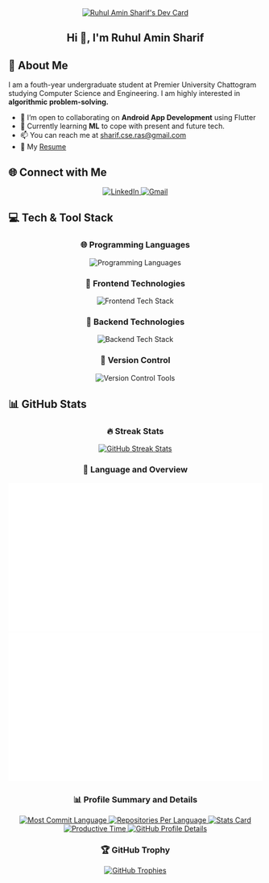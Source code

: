 <div align="center">
  <a href="https://app.daily.dev/the_boolean_nerd">
    <img src="https://api.daily.dev/devcards/v2/qEBDVCOejdvutadOPpACa.png?type=wide&r=ssf" width="652" alt="Ruhul Amin Sharif's Dev Card"/>
  </a>
</div>

<h2 align="center">Hi 👋, I'm Ruhul Amin Sharif</h2>

<h2>💫 About Me</h2> 
<p>I am a fouth-year undergraduate student at Premier University Chattogram studying Computer Science and Engineering. I am highly interested in <strong>algorithmic problem-solving.</strong></p>  

<ul>  
  <li>👯 I’m open to collaborating on <strong>Android App Development</strong> using Flutter</li>  
  <li>🌱 Currently learning <strong>ML</strong> to cope with present and future tech.</li>  
  <li>📫 You can reach me at <a href="mailto:sharif.cse.ras@gmail.com">sharif.cse.ras@gmail.com</a></li>  
<!--   <li>👨‍💻 Check out my projects on my <a href="https://shahadathhs.vercel.app">Portfolio</a></li>   -->
  <li>📄 My <a href="https://flowcv.com/resume/ehrfeb5slc">Resume</a></li>  
</ul>


<h2>🌐 Connect with Me</h2>

<p align="center">
  <a href="https://www.linkedin.com/in/the-boolean-nerd/" target="_blank">
    <img src="https://skillicons.dev/icons?i=linkedin&theme=dark" alt="LinkedIn" />
  </a>
  <a href="mailto:sharif.cse.ras@gmail.com" target="_blank">
    <img src="https://skillicons.dev/icons?i=gmail&theme=dark" alt="Gmail" />
  </a>
<!--   <a href="https://twitter.com/shahadathhs" target="_blank">
    <img src="https://skillicons.dev/icons?i=twitter&theme=dark" alt="Twitter" />
  </a> -->
</p>


<h2>💻 Tech & Tool Stack</h2>

<!-- Section 1: Languages -->
<div align="center">
  <h3>🌐 Programming Languages</h3>
  <p>
    <img src="https://skillicons.dev/icons?i=c,cpp,py,java&theme=dark" alt="Programming Languages" />
  </p>
</div>

<!-- Section 2: Frontend Technologies -->
<div align="center">
  <h3>🎨 Frontend Technologies</h3>
  <p>
    <img src="https://skillicons.dev/icons?i=html,css,bootstrap&theme=dark" alt="Frontend Tech Stack" />
  </p>
</div>

<!-- Section 3: Backend Technologies -->
<div align="center">
  <h3>🔧 Backend Technologies</h3>
  <p>
    <img src="https://skillicons.dev/icons?i=php,laravel&theme=dark" alt="Backend Tech Stack" />
  </p>
</div>

<!-- Section 4: Version Control -->
<div align="center">
  <h3>🔄 Version Control</h3>
  <p>
    <img src="https://skillicons.dev/icons?i=git,github&theme=dark" alt="Version Control Tools" />
  </p>
</div>

<!-- Section 5: Tools -->


<!-- Section 6: Testing Technologies -->




<h2>📊 GitHub Stats</h2>

<!-- Section 1: Streak Stats -->
<div align="center">
  <h3>🔥 Streak Stats</h3>
  <a href="https://github.com/RuhulAminSharif">
    <img src="https://github-readme-streak-stats.herokuapp.com?user=RuhulAminSharif&theme=dark" alt="GitHub Streak Stats" />
  </a>
</div>

<!-- Section 2: Language and Overview Stats -->
<div align="center">
  <h3>📜 Language and Overview</h3>
  <a align="center" href="https://github.com/RuhulAminSharif/github-stats">
    <img src="https://github.com/RuhulAminSharif/github-stats/blob/master/generated/overview.svg#gh-dark-mode-only" alt="GitHub Overview Stats" />
    <img src="https://github.com/RuhulAminSharif/github-stats/blob/master/generated/languages.svg#gh-dark-mode-only" alt="GitHub Languages Stats" />
  </a>
</div>

<!-- Section 3: Profile Summary and Details -->
<div align="center">
  <h3>📊 Profile Summary and Details</h3>
  <a href="https://github.com/RuhulAminSharif">
    <img src="http://github-profile-summary-cards.vercel.app/api/cards/most-commit-language?username=RuhulAminSharif&theme=dark" alt="Most Commit Language" />
    <img src="http://github-profile-summary-cards.vercel.app/api/cards/repos-per-language?username=RuhulAminSharif&theme=dark" alt="Repositories Per Language" /> 
    <img src="http://github-profile-summary-cards.vercel.app/api/cards/stats?username=RuhulAminSharif&theme=dark" alt="Stats Card" />
    <img src="http://github-profile-summary-cards.vercel.app/api/cards/productive-time?username=RuhulAminSharif&theme=dark&utcOffset=8" alt="Productive Time" />
    <img src="https://github-profile-summary-cards.vercel.app/api/cards/profile-details?username=RuhulAminSharif&theme=dark" alt="GitHub Profile Details" />
  </a>
</div>

<!-- Section 4: Github Trophy -->
<div align="center">
  <h3>🏆 GitHub Trophy</h3>
  <a href="https://github.com/ryo-ma/github-profile-trophy">
    <img src="https://github-profile-trophy.vercel.app/?username=RuhulAminSharif" alt="GitHub Trophies" />
  </a>
</div>
